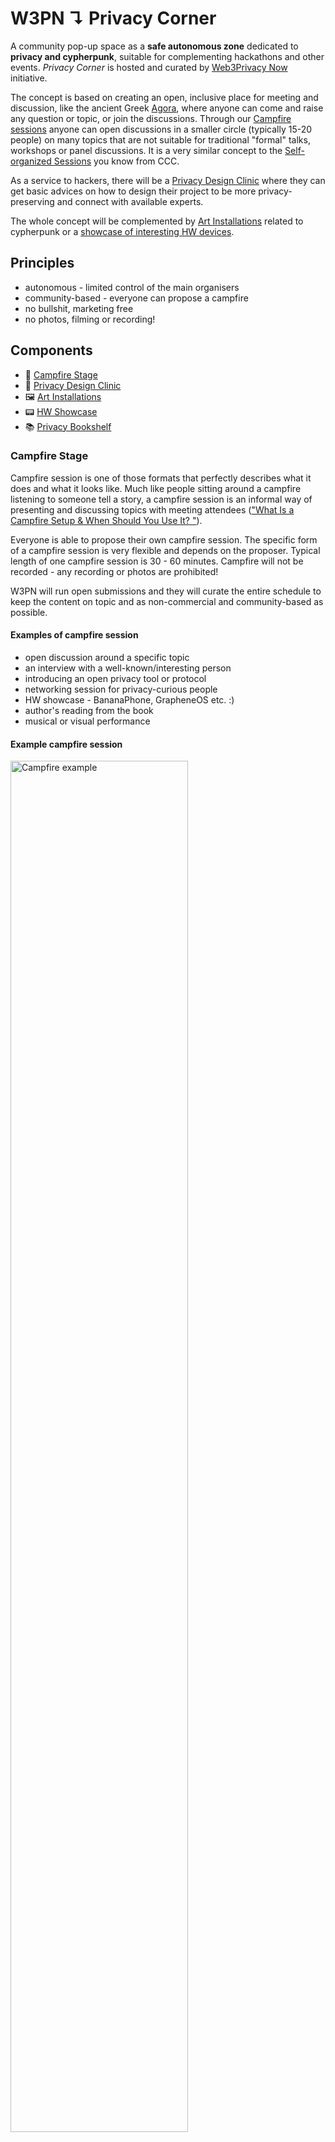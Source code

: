 # W3PN ↴ Privacy Corner

A community pop-up space as a **safe autonomous zone** dedicated to **privacy and cypherpunk**, suitable for complementing hackathons and other events. *Privacy Corner* is hosted and curated by [Web3Privacy Now](https://web3privacy.info/) initiative.

The concept is based on creating an open, inclusive place for meeting and discussion, like the ancient Greek [Agora](https://en.wikipedia.org/wiki/Agora), where anyone can come and raise any question or topic, or join the discussions. Through our [Campfire sessions](#campfire-stage) anyone can open discussions in a smaller circle (typically 15-20 people) on many topics that are not suitable for traditional "formal" talks, workshops or panel discussions. It is a very similar concept to the [Self-organized Sessions](https://events.ccc.de/en/2023/12/21/37c3-self-organized-sessions/) you know from CCC.

As a service to hackers, there will be a [Privacy Design Clinic](#privacy-design-clinic) where they can get basic advices on how to design their project to be more privacy-preserving and connect with available experts.

The whole concept will be complemented by [Art Installations](#art-installations) related to cypherpunk or a [showcase of interesting HW devices](#hw-showcase).

## Principles
* autonomous - limited control of the main organisers
* community-based - everyone can propose a campfire
* no bullshit, marketing free
* no photos, filming or recording!

## Components
* 🎤 [Campfire Stage](#campfire-stage)
* 🏥 [Privacy Design Clinic](#privacy-design-clinic)
* 🖼️ [Art Installations](#art-installations)
* 📟 [HW Showcase](#hw-showcase)
* 📚 [Privacy Bookshelf](#privacy-bookshelf)

### Campfire Stage

Campfire session is one of those formats that perfectly describes what it does and what it looks like. Much like people sitting around a campfire listening to someone tell a story, a campfire session is an informal way of presenting and discussing topics with meeting attendees (["What Is a Campfire Setup & When Should You Use It?
"](https://eventleadershipinstitute.com/what-is-a-campfire-setup-when-should-you-use-it/)).

Everyone is able to propose their own campfire session. The specific form of a campfire session is very flexible and depends on the proposer. Typical length of one campfire session is 30 - 60 minutes. Campfire will not be recorded - any recording or photos are prohibited!

W3PN will run open submissions and they will curate the entire schedule to keep the content on topic and as non-commercial and community-based as possible.

#### Examples of campfire session
* open discussion around a specific topic
* an interview with a well-known/interesting person
* introducing an open privacy tool or protocol
* networking session for privacy-curious people
* HW showcase - BananaPhone, GrapheneOS etc. :)
* author's reading from the book
* musical or visual performance


#### Example campfire session

<img width="75%" alt="Campfire example" src="https://github.com/web3privacy/privacy-corner/assets/67269/ebadedf5-c123-49f8-8502-a956edf56850">


#### Requirements
* microphone, speaker, projector/TV with HDMI input
* classic chairs (~15-20) + relaxed seating around (fatboys?)

### Privacy Design Clinic

The main idea is to bring together all the privacy experts and mentors available at the hackathon to create a "Privacy Design Clinic" as a platform where hackers and teams can easily connect with these people.

A physical booth in the Privacy Corner will serve as a point of contact. Our goal is to keep the location open as long as possible during the hackathon and to have at least 1-2 people on site at all times who are able to give advice or direction.

### Art Installations

Within the space we offer the opportunity for various artists to exhibit interesting art installations related to privacy or cypherpunk themes.

If you are an artist and would like to show your work at Privacy Corner, please [contact us](https://docs.web3privacy.info/contacts) 🙏.

### HW Showcase

> 📱 A unique opportunity to experience innovative technological gadgets first-hand.

Presentation of various interesting devices including privacy-preserving tools.

| Device | Description |
| --- | --- |
| [Bleskomat](https://www.bleskomat.com/)* | DIY Bitcoin ATM |
| [Keycard Pro](https://github.com/status-im/keycard-pro)* | preview of upcoming HW wallet from Status |
| ZK Hardware Accelerator(s)* ||

\* not confirmed

### Privacy Bookshelf

> 📚 Take a break from hacking for a few minutes and dive into some of the gems in our library.

A small physical library with various books and magazines related to privacy, cypherpunk, crypto-anarchy, FOSS movement, Ethereum and similar topics.

For example:

| Type | Item name | Author | Year |
| --- | --- | --- | --- |
| Book | [Absolute Essentials of Ethereum](https://www.routledge.com/Absolute-Essentials-of-Ethereum/Dylan-Ennis/p/book/9781032334189) | Paul Dylan-Ennis | 2024 |
| Book | [Read Write Own](https://readwriteown.com/) | Chris Dixon | 2024 |
| Book | [The Genesis Book](https://store.bitcoinmagazine.com/products/the-genesis-book) | Aaron van Wirdum | 2024 |
| Book | [Extreme Privacy](https://inteltechniques.com/book7.html) | Michael Bazzell | 2022 |
| Book | [Cypherpunk Ethics](https://www.routledge.com/Cypherpunk-Ethics-Radical-Ethics-for-the-Digital-Age/Anderson/p/book/9781032113593) | Patrick D. Anderson | 2022 |
| Book | [Proof of Stake](https://www.sevenstories.com/books/4443-proof-of-stake) | Vitalik Buterin | 2022 |
| Book | [The Infinite Machine](https://www.harpercollins.com/products/the-infinite-machine-camila-russo?variant=32123333836834) | Camilla Russo | 2020 |
| Book | [Reinventing Organizations](https://www.reinventingorganizations.com/) | Frederic Laloux | 2014 |
| Book | [The Code Book](https://www.penguinrandomhouse.com/books/168002/the-code-book-by-simon-singh/) | Simon Singh | 2000 |
| TBA | TBA ||
| TBA | TBA .. ||

## Size and placement

The size of the Privacy Corner depends on the specific conditions and event, but the base (campfire stage, desk) should be an area of about 50m2, with additional space for standing around. Art installations may require extra space.

The preferred placement is inside some larger open space where the flow of people is guaranteed.

## For organisers of the main event

Although the "campfire" format looks very similar to classic formal talks or workshops, we assure you that it is a completely different format with different goals and dynamics. The aim is certainly not to compete with the main program, but rather to fill a gap and add a new dimension to the possibility of active participation of visitors.

In coordination with your program team, we can tailor campfire sessions that are directly linked to the main program to create a cohesive experience. For example, a follow-up campfire discussion to a talk.

We have previous experience with organizing campfire on a large scale at one Czech conference (UTXO.22) and people loved this unconventional format. We believe this format is even more suitable for hackathons.


## Upcoming events
* [ETHBerlin4](https://ethberlin.org/) (May 24-26) (proposal upcoming)
* *[MoneroKon 2024](https://monerokon.org/)* (Jun 7-9)
* *[ETHRome 2024](https://ethrome.org/)* (October)
* *[ETHBrno3](https://ethbrno.cz/)* (October)
* *[Devcon7](https://devcon.org/)* (Nov 12-15)

## Team

* Tree ([@burningtree](https://github.com/burningtree))
* PG ([@EclecticSamurai](https://github.com/EclecticSamurai))
